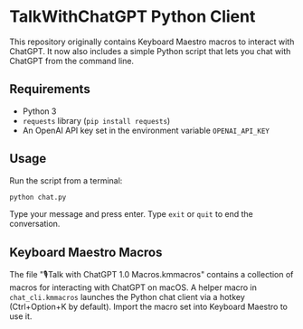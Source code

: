 # TalkWithChatGPT Python Client

This repository originally contains Keyboard Maestro macros to interact with ChatGPT. It now also includes a simple Python script that lets you chat with ChatGPT from the command line.

## Requirements
- Python 3
- `requests` library (`pip install requests`)
- An OpenAI API key set in the environment variable `OPENAI_API_KEY`

## Usage
Run the script from a terminal:
```bash
python chat.py
```

Type your message and press enter. Type `exit` or `quit` to end the conversation.

## Keyboard Maestro Macros
The file "🎙️Talk with ChatGPT 1.0 Macros.kmmacros" contains a collection of macros for interacting with ChatGPT on macOS.
A helper macro in `chat_cli.kmmacros` launches the Python chat client via a hotkey (Ctrl+Option+K by default). Import the macro set into Keyboard Maestro to use it.
